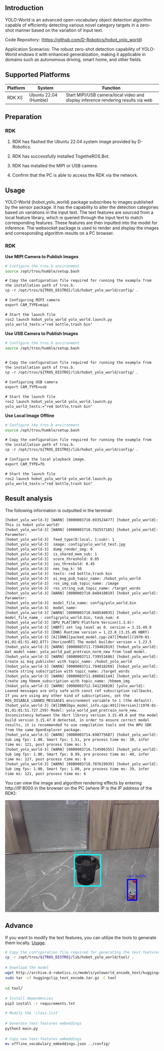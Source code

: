 

## Introduction

YOLO-World is an advanced open-vocabulary object detection algorithm capable of efficiently detecting various novel category targets in a zero-shot manner based on the variation of input text.

Code Repository: (https://github.com/D-Robotics/hobot_yolo_world)

Application Scenarios: The robust zero-shot detection capability of YOLO-World endows it with enhanced generalization, making it applicable in domains such as autonomous driving, smart home, and other fields.

## Supported Platforms

| Platform                            | System | Function                                     |
| ----------------------------------- | -------------- | -------------------------------------------------------- |
| RDK X5 | Ubuntu 22.04 (Humble) | Start MIPI/USB camera/local video and display inference rendering results via web      |

## Preparation

### RDK

1. RDK has flashed the  Ubuntu 22.04 system image provided by D-Robotics.

2. RDK has successfully installed TogetheROS.Bot.

3. RDK has installed the MIPI or USB camera.

4. Confirm that the PC is able to access the RDK via the network.

## Usage

YOLO-World (hobot_yolo_world) package subscribes to images published by the sensor package. It has the capability to alter the detection categories based on variations in the input text. The text features are sourced from a local feature library, which is queried through the input text to match corresponding features. These features are then inputted into the model for inference. The websocket package is used to render and display the images and corresponding algorithm results on a PC browser.

### RDK

**Use MIPI Camera to Publish Images**

<Tabs groupId="tros-distro">

<TabItem value="humble" label="Humble">

```bash
# Configure the tros.b environment
source /opt/tros/humble/setup.bash
```

```shell
# Copy the configuration file required for running the example from the installation path of tros.b.
cp -r /opt/tros/${TROS_DISTRO}/lib/hobot_yolo_world/config/ .

# Configuring MIPI camera
export CAM_TYPE=mipi

# Start the launch file
ros2 launch hobot_yolo_world yolo_world.launch.py yolo_world_texts:="red bottle,trash bin"
```

</TabItem>

</Tabs>

**Use USB Camera to Publish Images**

<Tabs groupId="tros-distro">

<TabItem value="humble" label="Humble">

```bash
# Configure the tros.b environment
source /opt/tros/humble/setup.bash
```

```shell

# Copy the configuration file required for running the example from the installation path of tros.b.
cp -r /opt/tros/${TROS_DISTRO}/lib/hobot_yolo_world/config/ .

# Configuring USB camera
export CAM_TYPE=usb

# Start the launch file
ros2 launch hobot_yolo_world yolo_world.launch.py yolo_world_texts:="red bottle,trash bin"
```

</TabItem>

</Tabs>

**Use Local Image Offline**

<Tabs groupId="tros-distro">

<TabItem value="humble" label="Humble">

```bash
# Configure the tros.b environment
source /opt/tros/humble/setup.bash
```

```shell
# Copy the configuration file required for running the example from the installation path of tros.b.
cp -r /opt/tros/${TROS_DISTRO}/lib/hobot_yolo_world/config/ .

# Configure the local playback image.
export CAM_TYPE=fb

# Start the launch file
ros2 launch hobot_yolo_world yolo_world.launch.py yolo_world_texts:="red bottle,trash bin"
```

</TabItem>

</Tabs>

## Result analysis

The following information is outputted in the terminal:

```shell
[hobot_yolo_world-3] [WARN] [0000003710.693524477] [hobot_yolo_world]: This is hobot yolo world!
[hobot_yolo_world-3] [WARN] [0000003710.792557185] [hobot_yolo_world]: Parameter:
[hobot_yolo_world-3]  feed_type(0:local, 1:sub): 1
[hobot_yolo_world-3]  image: config/yolo_world_test.jpg
[hobot_yolo_world-3]  dump_render_img: 0
[hobot_yolo_world-3]  is_shared_mem_sub: 1
[hobot_yolo_world-3]  score_threshold: 0.05
[hobot_yolo_world-3]  iou_threshold: 0.45
[hobot_yolo_world-3]  nms_top_k: 50
[hobot_yolo_world-3]  texts: red bottle,trash bin
[hobot_yolo_world-3]  ai_msg_pub_topic_name: /hobot_yolo_world
[hobot_yolo_world-3]  ros_img_sub_topic_name: /image
[hobot_yolo_world-3]  ros_string_sub_topic_name: /target_words
[hobot_yolo_world-3] [WARN] [0000003710.848418019] [hobot_yolo_world]: Parameter:
[hobot_yolo_world-3]  model_file_name: config/yolo_world.bin
[hobot_yolo_world-3]  model_name:
[hobot_yolo_world-3] [WARN] [0000003710.848540935] [hobot_yolo_world]: model_file_name_: config/yolo_world.bin, task_num: 4
[hobot_yolo_world-3] [BPU_PLAT]BPU Platform Version(1.3.6)!
[hobot_yolo_world-3] [HBRT] set log level as 0. version = 3.15.49.0
[hobot_yolo_world-3] [DNN] Runtime version = 1.23.8_(3.15.49 HBRT)
[hobot_yolo_world-3] [A][DNN][packed_model.cpp:247][Model](1970-01-01,01:01:51.482.877) [HorizonRT] The model builder version = 1.23.5
[hobot_yolo_world-3] [WARN] [0000003711.739402019] [hobot_yolo_world]: Get model name: yolo_world_pad_pretrain_norm_new from load model.
[hobot_yolo_world-3] [WARN] [0000003711.739551686] [hobot_yolo_world]: Create ai msg publisher with topic_name: /hobot_yolo_world
[hobot_yolo_world-3] [WARN] [0000003711.794810269] [hobot_yolo_world]: Create string subscription with topic_name: /target_words
[hobot_yolo_world-3] [WARN] [0000003711.808682144] [hobot_yolo_world]: Create img hbmem_subscription with topic_name: /hbmem_img
[hobot_yolo_world-3] [WARN] [0000003712.541236020] [yolo_world]: Loaned messages are only safe with const ref subscription callbacks. If you are using any other kind of subscriptions, set the ROS_DISABLE_LOANED_MESSAGES environment variable to 1 (the default).
[hobot_yolo_world-3] [W][DNN]bpu_model_info.cpp:491][Version](1970-01-01,01:01:51.727.259) Model: yolo_world_pad_pretrain_norm_new. Inconsistency between the hbrt library version 3.15.49.0 and the model build version 3.15.47.0 detected, in order to ensure correct model results, it is recommended to use compilation tools and the BPU SDK from the same OpenExplorer package.
[hobot_yolo_world-3] [WARN] [0000003714.698775687] [hobot_yolo_world]: Sub img fps: 1.00, Smart fps: 1.51, pre process time ms: 30, infer time ms: 121, post process time ms: 5
[hobot_yolo_world-3] [WARN] [0000003716.714586355] [hobot_yolo_world]: Sub img fps: 1.00, Smart fps: 0.99, pre process time ms: 40, infer time ms: 127, post process time ms: 6
[hobot_yolo_world-3] [WARN] [0000003718.707619939] [hobot_yolo_world]: Sub img fps: 1.00, Smart fps: 1.00, pre process time ms: 39, infer time ms: 121, post process time ms: 6
```

You can view the image and algorithm rendering effects by entering http://IP:8000 in the browser on the PC (where IP is the IP address of the RDK):

![](imgs/render_yolo_world.jpeg)



## Advance
If you want to modify the text features, you can utilize the tools to generate them locally. [Usage](https://github.com/D-Robotics/hobot_yolo_world/tree/develop/tool).

```bash
# Copy the configuration file required for generating the text features from the installation path of tros.b.
cp -r /opt/tros/${TROS_DISTRO}/lib/hobot_yolo_world/tool/ .

# Download the model
wget http://archive.d-robotics.cc/models/yoloworld_encode_text/huggingclip_text_encode.tar.gz
sudo tar -xf huggingclip_text_encode.tar.gz -C tool

cd tool/

# Install dependencies
pip3 install -r requirements.txt
```

```bash
# Modify the 'class.list'

# Generate text features embeddings
python3 main.py

# Copy new text features embeddings
mv offline_vocabulary_embeddings.json ../config/
```
